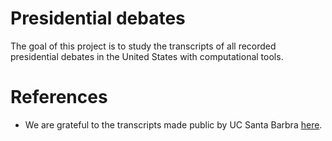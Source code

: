 # Presidential debates

The goal of this project is to study the transcripts of all recorded
presidential debates in the United States with computational tools.

# References
* We are grateful to the transcripts made public by UC Santa Barbra [here](http://www.presidency.ucsb.edu/debates.php).

